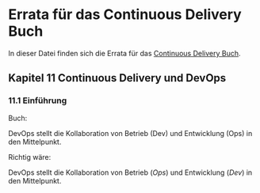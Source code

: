 Errata für das Continuous Delivery Buch
=========================

In dieser Datei finden sich die Errata für das [Continuous Delivery Buch](https://bit.ly/CD-Buch-Amzn).

Kapitel 11 Continuous Delivery und DevOps
-------------------------------------

### 11.1 Einführung

Buch:

DevOps stellt die Kollaboration von Betrieb (Dev) und Entwicklung (Ops) in den Mittelpunkt.


Richtig wäre:

DevOps stellt die Kollaboration von Betrieb (*Ops*) und Entwicklung (*Dev*) in den Mittelpunkt.
